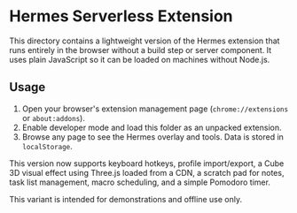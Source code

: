 # Hermes Serverless Extension

This directory contains a lightweight version of the Hermes extension that runs entirely in the browser without a build step or server component. It uses plain JavaScript so it can be loaded on machines without Node.js.

## Usage

1. Open your browser's extension management page (`chrome://extensions` or `about:addons`).
2. Enable developer mode and load this folder as an unpacked extension.
3. Browse any page to see the Hermes overlay and tools. Data is stored in `localStorage`.

This version now supports keyboard hotkeys, profile import/export, a Cube 3D visual effect using Three.js loaded from a CDN, a scratch pad for notes, task list management, macro scheduling, and a simple Pomodoro timer.

This variant is intended for demonstrations and offline use only.

